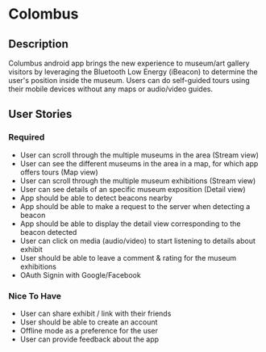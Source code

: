 # Colombus

## Description
Columbus android app brings the new experience to museum/art gallery visitors by leveraging the Bluetooth Low Energy 
(iBeacon) to determine the user's position inside the museum. Users can do self-guided tours using their mobile 
devices without any maps or audio/video guides.   

## User Stories
### Required
- User can scroll through the multiple museums in the area (Stream view)
- User can see the different museums in the area in a map, for which app offers tours (Map view)
- User can scroll through the multiple museum exhibitions (Stream view)
- User can see details of an specific museum exposition (Detail view)
- App should be able to detect beacons nearby
- App should be able to make a request to the server when detecting a beacon
- App should be able to display the detail view corresponding to the beacon detected
- User can click on media (audio/video) to start listening to details about exhibit
- User should be able to leave a comment & rating for the museum exhibitions
- OAuth Signin with Google/Facebook

### Nice To Have
- User can share exhibit / link with their friends
- User should be able to create an account
- Offline mode as a preference for the user
- User can provide feedback about the app	
